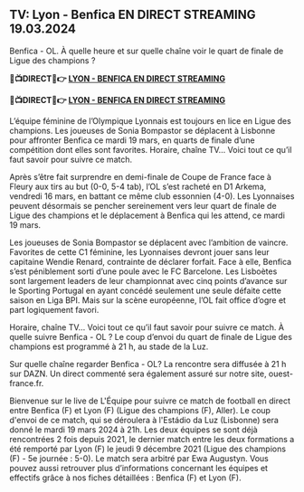 <h2>TV: Lyon - Benfica EN DIRECT STREAMING 19.03.2024</h2>

Benfica - OL. À quelle heure et sur quelle chaîne voir le quart de finale de Ligue des champions ?

<strong> 🔴📺DIRECT📲👉 <a href="https://onlinestreamshd.com/w-ucl/" rel="nofollow"> LYON - BENFICA EN DIRECT STREAMING </a> </strong>

<strong> 🔴📺DIRECT📲👉️ <a href="https://onlinestreamshd.com/w-ucl/" rel="nofollow"> LYON - BENFICA EN DIRECT STREAMING </a> </strong>

L’équipe féminine de l’Olympique Lyonnais est toujours en lice en Ligue des champions. Les joueuses de Sonia Bompastor se déplacent à Lisbonne pour affronter Benfica ce mardi 19 mars, en quarts de finale d’une compétition dont elles sont favorites. Horaire, chaîne TV… Voici tout ce qu’il faut savoir pour suivre ce match.

Après s’être fait surprendre en demi-finale de Coupe de France face à Fleury aux tirs au but (0-0, 5-4 tab), l’OL s’est racheté en D1 Arkema, vendredi 16 mars, en battant ce même club essonnien (4-0). Les Lyonnaises peuvent désormais se pencher sereinement vers leur quart de finale de Ligue des champions et le déplacement à Benfica qui les attend, ce mardi 19 mars.

Les joueuses de Sonia Bompastor se déplacent avec l’ambition de vaincre. Favorites de cette C1 féminine, les Lyonnaises devront jouer sans leur capitaine Wendie Renard, contrainte de déclarer forfait. Face à elle, Benfica s’est péniblement sorti d’une poule avec le FC Barcelone. Les Lisboètes sont largement leaders de leur championnat avec cinq points d’avance sur le Sporting Portugal en ayant concédé seulement une seule défaite cette saison en Liga BPI. Mais sur la scène européenne, l’OL fait office d’ogre et part logiquement favori.

Horaire, chaîne TV… Voici tout ce qu’il faut savoir pour suivre ce match.
À quelle suivre Benfica - OL ?
Le coup d’envoi du quart de finale de Ligue des champions est programmé à 21 h, au stade de la Luz.

Sur quelle chaîne regarder Benfica - OL?
La rencontre sera diffusée à 21 h sur DAZN. Un direct commenté sera également assuré sur notre site, ouest-france.fr.

Bienvenue sur le live de L'Équipe pour suivre ce match de football en direct entre Benfica (F) et Lyon (F) (Ligue des champions (F), Aller).
Le coup d'envoi de ce match, qui se déroulera à l'Estádio da Luz (Lisbonne) sera donné le mardi 19 mars 2024 à 21h. Les deux équipes se sont déjà rencontrées 2 fois depuis 2021, le dernier match entre les deux formations a été remporté par Lyon (F) le jeudi 9 décembre 2021 (Ligue des champions (F) - 5e journée : 5-0).
Le match sera arbitré par Ewa Augustyn.
Vous pouvez aussi retrouver plus d’informations concernant les équipes et effectifs grâce à nos fiches détaillées : Benfica (F) et Lyon (F).
